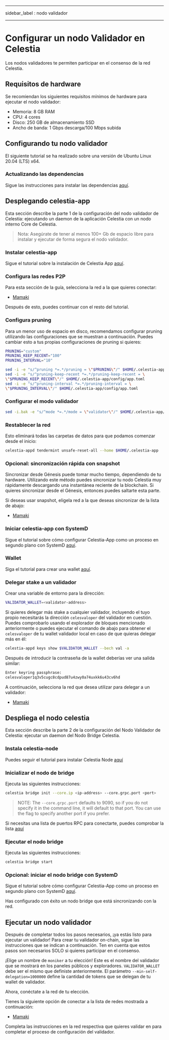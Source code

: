 - - -
sidebar_label : nodo validador
- - -

# Configurar un nodo Validador en Celestia

Los nodos validadores te permiten participar en el consenso de la red Celestia.

## Requisitos de hardware

Se recomiendan los siguientes requisitos mínimos de hardware para ejecutar el nodo validador:

* Memoria: 8 GB RAM
* CPU: 4 cores
* Disco: 250 GB de almacenamiento SSD
* Ancho de banda: 1 Gbps descarga/100 Mbps subida

## Configurando tu nodo validador

El siguiente tutorial se ha realizado sobre una versión de Ubuntu Linux 20.04 (LTS) x64.

### Actualizando las dependencias

Sigue las instrucciones para instalar las dependencias [aquí](../developers/environment.md).

## Desplegando celestia-app

Esta sección describe la parte 1 de la configuración del nodo validador de Celestia: ejecutando un daemon de la aplicación Celestia con un nodo interno Core de Celestia.

> Nota: Asegúrate de tener al menos 100+ Gb de espacio libre para instalar y ejecutar de forma segura el nodo validador.

### Instalar celestia-app

Sigue el tutorial sobre la instalación de Celestia App [aquí](../developers/celestia-app.md).

### Configura las redes P2P

Para esta sección de la guía, selecciona la red a la que quieres conectar:

* [Mamaki](./mamaki-testnet.md#setup-p2p-network)

Después de esto, puedes continuar con el resto del tutorial.

### Configura pruning

Para un menor uso de espacio en disco, recomendamos configurar pruning utilizando las configuraciones que se muestran a continuación. Puedes cambiar esto a tus propias configuraciones de pruning si quieres:

```sh
PRUNING="custom"
PRUNING_KEEP_RECENT="100"
PRUNING_INTERVAL="10"

sed -i -e "s/^pruning *=.*/pruning = \"$PRUNING\"/" $HOME/.celestia-app/config/app.toml
sed -i -e "s/^pruning-keep-recent *=.*/pruning-keep-recent = \
\"$PRUNING_KEEP_RECENT\"/" $HOME/.celestia-app/config/app.toml
sed -i -e "s/^pruning-interval *=.*/pruning-interval = \
\"$PRUNING_INTERVAL\"/" $HOME/.celestia-app/config/app.toml
```

### Configurar el modo validador

```sh
sed -i.bak -e "s/^mode *=.*/mode = \"validator\"/" $HOME/.celestia-app/config/config.toml
```

### Restablecer la red

Esto eliminará todas las carpetas de datos para que podamos comenzar desde el inicio:

```sh
celestia-appd tendermint unsafe-reset-all --home $HOME/.celestia-app
```

### Opcional: sincronización rápida con snapshot

Sincronizar desde Génesis puede tomar mucho tiempo, dependiendo de tu hardware. Utilizando este método puedes sincronizar tu nodo Celestia muy rápidamente descargando una instantánea reciente de la blockchain. Si quieres sincronizar desde el Génesis, entonces puedes saltarte esta parte.

Si deseas usar snapshot, eligela red a la que deseas sincronizar de la lista de abajo:

* [Mamaki](./mamaki-testnet.md#quick-sync-with-snapshot)

### Iniciar celestia-app con SystemD

Sigue el tutorial sobre cómo configurar Celestia-App como un proceso en segundo plano con SystemD [aquí](./systemd.md#start-the-celestia-app-with-systemd).

### Wallet

Siga el tutorial para crear una wallet [aquí](../developers/wallet.md).

### Delegar stake a un validador

Crear una variable de entorno para la dirección:

```sh
VALIDATOR_WALLET=<validator-address>
```

Si quieres delegar más stake a cualquier validador, incluyendo el tuyo propio necesitarás la dirección `celesvaloper` del validador en cuestión. Puedes comprobarlo usando el explorador de bloques mencionado anteriormente o puedes ejecutar el comando de abajo para obtener el `celesvaloper` de tu wallet validador local en caso de que quieras delegar más en él:

```sh
celestia-appd keys show $VALIDATOR_WALLET --bech val -a
```

Después de introducir la contraseña de la wallet deberías ver una salida similar:

```sh
Enter keyring passphrase:
celesvaloper1q3v5cugc8cdpud87u4zwy0a74uxkk6u43cv6hd
```

A continuación, selecciona la red que desea utilizar para delegar a un validador:

* [Mamaki](./mamaki-testnet.md#delegate-to-a-validator)

## Despliega el nodo celestia

Esta sección describe la parte 2 de la configuración del Nodo Validador de Celestia: ejecutar un daemon del Nodo Bridge Celestia.

### Instala celestia-node

Puedes seguir el tutorial para instalar Celestia Node [aquí](../developers/celestia-node.md)

### Inicializar el nodo de bridge

Ejecuta las siguientes instrucciones:

```sh
celestia bridge init --core.ip <ip-address> --core.grpc.port <port>
```

> NOTE: The `--core.grpc.port` defaults to 9090, so if you do not specify it in the command line, it will default to that port. You can use the flag to specify another port if you prefer.

Si necesitas una lista de puertos RPC para conectarte, puedes comprobar la lista [aquí](./mamaki-testnet.md#rpc-endpoints)

### Ejecutar el nodo bridge

Ejecuta las siguientes instrucciones:

```sh
celestia bridge start
```

### Opcional: iniciar el nodo bridge con SystemD

Sigue el tutorial sobre cómo configurar Celestia-App como un proceso en segundo plano con SystemD [aquí](./systemd.md#celestia-bridge-node).

Has configurado con éxito un nodo bridge que está sincronizando con la red.

## Ejecutar un nodo validador

Después de completar todos los pasos necesarios, ¡ya estás listo para ejecutar un validador! Para crear tu validador on-chain, sigue las instrucciones que se indican a continuación. Ten en cuenta que estos pasos son necesarios SOLO si quieres participar en el consenso.

¡Elige un nombre de `moniker` a tu elección! Este es el nombre del validador que se mostrará en los paneles públicos y exploradores. `VALIDATOR_WALLET` debe ser el mismo que definiste anteriormente. El parámetro `--min-self-delegation=1000000` define la cantidad de tokens que se delegan de tu wallet de validador.

Ahora, conéctate a la red de tu elección.

Tienes la siguiente opción de conectar a la lista de redes mostrada a continuación:

* [Mamaki](./mamaki-testnet.md#connect-validator)

Completa las instrucciones en la red respectiva que quieres validar en para completar el proceso de configuración del validador.
